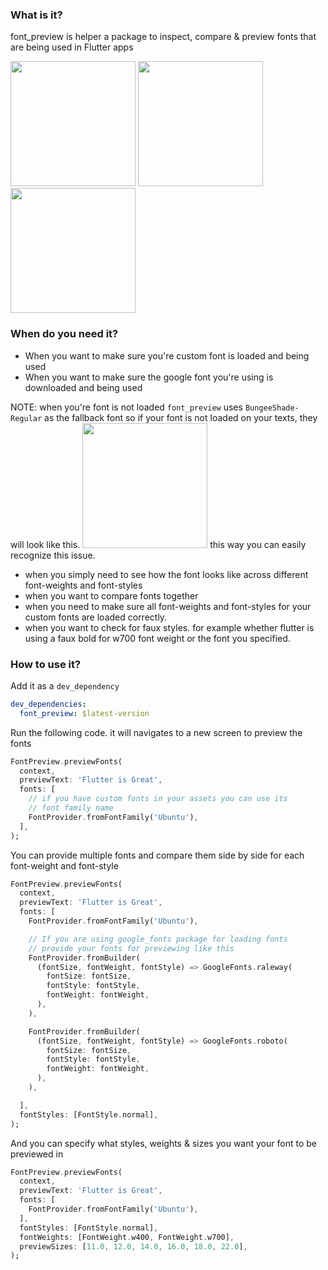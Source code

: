 ### What is it?
font_preview is helper a package to inspect, compare & preview fonts that are being used in Flutter apps

<img src="flutter_01.png" width="200"> <img src="flutter_02.png" width="200"> <img src="flutter_03.png" width="200">

### When do you need it?

- When you want to make sure you're custom font is loaded and being used
- When you want to make sure the google font you're using is downloaded and being used

NOTE: when you're font is not loaded `font_preview` uses `BungeeShade-Regular` as the fallback font so if your font is not loaded on your texts, they will look like this. 
<img src="https://user-images.githubusercontent.com/38987302/211726606-43de100f-4117-4fed-adc6-adb3b19bf7d0.png" width="200">
this way you can easily recognize this issue.

- when you simply need to see how the font looks like across different font-weights and font-styles 
- when you want to compare fonts together
- when you need to make sure all font-weights and font-styles for your custom fonts are loaded correctly. 
- when you want to check for faux styles. for example whether flutter is using a faux bold for w700 font weight or the font you specified.




### How to use it?

Add it as a `dev_dependency`

```yaml
dev_dependencies:
  font_preview: $latest-version
```

Run the following code. it will navigates to a new screen to preview the fonts

```dart
FontPreview.previewFonts(
  context,
  previewText: 'Flutter is Great',
  fonts: [
    // if you have custom fonts in your assets you can use its 
    // font family name
    FontProvider.fromFontFamily('Ubuntu'),
  ],
);
```

You can provide multiple fonts and compare them side by side for each font-weight and font-style


```dart
FontPreview.previewFonts(
  context,
  previewText: 'Flutter is Great',
  fonts: [
    FontProvider.fromFontFamily('Ubuntu'),    

    // If you are using google_fonts package for loading fonts 
    // provide your fonts for previewing like this
    FontProvider.fromBuilder(
      (fontSize, fontWeight, fontStyle) => GoogleFonts.raleway(
        fontSize: fontSize,
        fontStyle: fontStyle,
        fontWeight: fontWeight,
      ),
    ),

    FontProvider.fromBuilder(
      (fontSize, fontWeight, fontStyle) => GoogleFonts.roboto(
        fontSize: fontSize,
        fontStyle: fontStyle,
        fontWeight: fontWeight,
      ),
    ),

  ],
  fontStyles: [FontStyle.normal],
);
```


And you can specify what styles, weights & sizes you want your font to be previewed in

```dart
FontPreview.previewFonts(
  context,
  previewText: 'Flutter is Great',
  fonts: [
    FontProvider.fromFontFamily('Ubuntu'),
  ],
  fontStyles: [FontStyle.normal],
  fontWeights: [FontWeight.w400, FontWeight.w700],
  previewSizes: [11.0, 12.0, 14.0, 16.0, 18.0, 22.0],
);

```